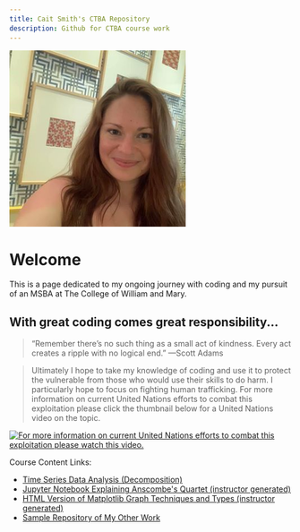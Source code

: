```yaml
---
title: Cait Smith's CTBA Repository
description: Github for CTBA course work
---
```



![Pic](/EscherMuseum.jpg)

# Welcome

This is a page dedicated to my ongoing journey with coding and my pursuit of an MSBA at The College of William and Mary.

## With great coding comes great responsibility...

> “Remember there’s no such thing as a small act of kindness. Every act creates a ripple with no logical end.” —Scott Adams

> Ultimately I hope to take my knowledge of coding and use it to protect the vulnerable from those who would use their skills to do harm. I particularly hope to focus on fighting human trafficking. For more information on current United Nations efforts to combat this exploitation please click the thumbnail below for a United Nations video on the topic.



[![For more information on current United Nations efforts to combat this exploitation please watch this video.](https://img.youtube.com/vi/DV2AVWw2tSA/0.jpg)](https://www.youtube.com/watch?v=DV2AVWw2tSA)


Course Content Links:
  - [Time Series Data Analysis (Decomposition)](/TimeSeriesData/index.md)
  - [Jupyter Notebook Explaining Anscombe's Quartet (instructor generated)](/AnscombesQuartet.ipynb)
  - [HTML Version of Matplotlib Graph Techniques and Types (instructor generated)](/MatplotlibGraphTechniquesGraphTypes.html)
  - [Sample Repository of My Other Work](https://github.com/caitsmith329/sample)
